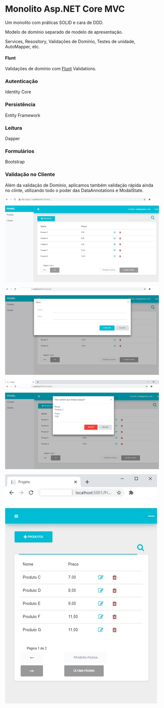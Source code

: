# Monolito Asp.NET Core MVC

Um monolito com práticas SOLID e cara de DDD. 

Modelo de domínio separado de modelo de apresentação. 

Services, Resository, Validações de Domínio, Testes de unidade, AutoMapper, etc.

#### Flunt
Validações de domínio com [Flunt](https://github.com/andrebaltieri/flunt) Validations.

### Autenticação 
Identity Core

### Persistência 
Entity Framework

### Leitura 
Dapper

### Formulários
Bootstrap

### Validação no Cliente
Além da validação de Domínio, aplicamos também validação rápida ainda no clinte, utilizando todo o poder das DataAnnotations e ModalState.


![alt text](src/Projeto/wwwroot/images/01.jpg?raw=true=250x250 "Title")

![alt text](src/Projeto/wwwroot/images/02.jpg?raw=true=250x250 "Title")

![alt text](src/Projeto/wwwroot/images/03.jpg?raw=true=250x250 "Title")

![alt text](src/Projeto/wwwroot/images/04.jpg?raw=true=250x250 "Title")




